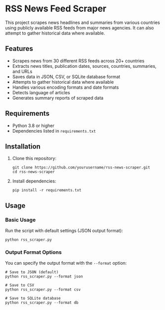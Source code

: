 # RSS News Feed Scraper

This project scrapes news headlines and summaries from various countries using publicly available RSS feeds from major news agencies. It can also attempt to gather historical data where available.

## Features

- Scrapes news from 30 different RSS feeds across 20+ countries
- Extracts news titles, publication dates, sources, countries, summaries, and URLs
- Saves data in JSON, CSV, or SQLite database format
- Attempts to gather historical data where available
- Handles various encoding formats and date formats
- Detects language of articles
- Generates summary reports of scraped data

## Requirements

- Python 3.8 or higher
- Dependencies listed in `requirements.txt`

## Installation

1. Clone this repository:
   ```
   git clone https://github.com/yourusername/rss-news-scraper.git
   cd rss-news-scraper
   ```

2. Install dependencies:
   ```
   pip install -r requirements.txt
   ```

## Usage

### Basic Usage

Run the script with default settings (JSON output format):

```
python rss_scraper.py
```

### Output Format Options

You can specify the output format with the `--format` option:

```
# Save to JSON (default)
python rss_scraper.py --format json

# Save to CSV
python rss_scraper.py --format csv

# Save to SQLite database
python rss_scraper.py --format db
```

